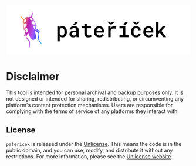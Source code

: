 <p align="center">
  <img src="./docs/logo.png" />
</p>

# Disclaimer
This tool is intended for personal archival and backup purposes only. It is not designed or intended for sharing, redistributing, or circumventing any platform's content protection mechanisms. Users are responsible for complying with the terms of service of any platforms they interact with.

## License

`patericek` is released under the [Unlicense](LICENSE). This means the code is in the public domain, and you can use, modify, and distribute it without any restrictions. For more information, please see the [Unlicense website](https://unlicense.org/).

